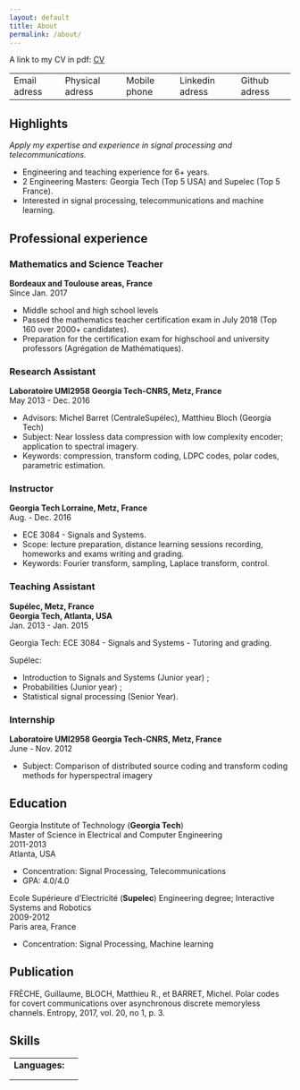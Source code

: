 ```yaml
---
layout: default
title: About
permalink: /about/
---
```


A link to my CV in pdf: <a href="https://grfreche.github.io/pdfs/Resume_2019.pdf" class="image fit">CV</a>

<table cellpadding="20">
    <tbody>
        <tr>
            <td>Email adress</td>
            <td>Physical adress</td>
            <td>Mobile phone</td>
            <td>Linkedin adress</td>
            <td>Github adress</td>
        </tr>
    </tbody>
</table>

## Highlights

*Apply my expertise and experience in signal processing and telecommunications.*

* Engineering and teaching experience for 6+ years.
* 2 Engineering Masters: Georgia Tech (Top 5 USA) and Supelec (Top 5 France).
* Interested in signal processing, telecommunications and machine learning.

## Professional experience 

### Mathematics and Science Teacher
**Bordeaux and Toulouse areas, France**  
Since Jan. 2017

* Middle school and high school levels
* Passed the mathematics teacher certification exam in July 2018 (Top 160 over 2000+ candidates).
* Preparation for the certification exam for highschool and university professors (Agrégation de Mathématiques).

### Research Assistant
**Laboratoire UMI2958 Georgia Tech-CNRS, Metz, France**  
May 2013 - Dec. 2016

* Advisors: Michel Barret (CentraleSupélec), Matthieu Bloch (Georgia Tech)
* Subject: Near lossless data compression with low complexity encoder; application to spectral imagery.
* Keywords: compression, transform coding, LDPC codes, polar codes, parametric estimation.

### Instructor
**Georgia Tech Lorraine, Metz, France**  
Aug. - Dec. 2016

* ECE 3084 - Signals and Systems.
* Scope: lecture preparation, distance learning sessions recording, homeworks and exams writing and grading.
* Keywords: Fourier transform, sampling, Laplace transform, control.

### Teaching Assistant
**Supélec, Metz, France**  
**Georgia Tech, Atlanta, USA**  
Jan. 2013 - Jan. 2015

Georgia Tech: ECE 3084 - Signals and Systems - Tutoring and grading.

Supélec:
* Introduction to Signals and Systems (Junior year) ;
* Probabilities (Junior year) ;
* Statistical signal processing (Senior Year).

### Internship
**Laboratoire UMI2958 Georgia Tech-CNRS, Metz, France**  
June - Nov. 2012

* Subject: Comparison of distributed source coding and transform coding methods for hyperspectral imagery

## Education

Georgia Institute of Technology (**Georgia Tech**)  
Master of Science in Electrical and Computer Engineering  
2011-2013  
Atlanta, USA

* Concentration: Signal Processing, Telecommunications
* GPA: 4.0/4.0

Ecole Supérieure d’Electricité (**Supelec**)
Engineering degree; Interactive Systems and Robotics  
2009-2012  
Paris area, France

* Concentration: Signal Processing, Machine learning

## Publication

FRÈCHE, Guillaume, BLOCH, Matthieu R., et BARRET, Michel. Polar codes for covert
communications over asynchronous discrete memoryless channels. Entropy, 2017, vol. 20, no 1,
p. 3.

## Skills

<table cellpadding="20">
    <tbody>
        <tr>
            <td><b>Languages:</b></td>
            <td></td>
        </tr>
        <tr>
            <td></td>
            <td></td>
        </tr>
        <tr>
            <td></td>
            <td></td>
        </tr>
    </tbody>
</table>
